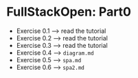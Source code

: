 # FullStackOpen: Part0

* Exercise 0.1 --> read the tutorial
* Exercise 0.2 --> read the tutorial
* Exercise 0.3 --> read the tutorial
* Exercise 0.4 --> `diagram.md`
* Exercise 0.5 --> `spa.md`
* Exercise 0.6 --> `spa2.md`
